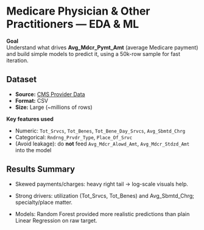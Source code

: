 # Medicare Physician & Other Practitioners — EDA & ML

**Goal**  
Understand what drives **Avg_Mdcr_Pymt_Amt** (average Medicare payment) and build simple models to predict it, using a 50k-row sample for fast iteration.



## Dataset
- **Source:** [CMS Provider Data](https://data.cms.gov/provider-summary-by-type-of-service/medicare-physician-other-practitioners/medicare-physician-other-practitioners-by-provider-and-service)
- **Format:** CSV
- **Size:** Large (~millions of rows)

**Key features used**
- Numeric: `Tot_Srvcs`, `Tot_Benes`, `Tot_Bene_Day_Srvcs`, `Avg_Sbmtd_Chrg`
- Categorical: `Rndrng_Prvdr_Type`, `Place_Of_Srvc`
- (Avoid leakage): do **not** feed `Avg_Mdcr_Alowd_Amt`, `Avg_Mdcr_Stdzd_Amt` into the model



## Results Summary
- Skewed payments/charges: heavy right tail → log-scale visuals help.

- Strong drivers: utilization (Tot_Srvcs, Tot_Benes) and Avg_Sbmtd_Chrg; specialty/place matter.

- Models: Random Forest provided more realistic predictions than plain Linear Regression on raw target.


